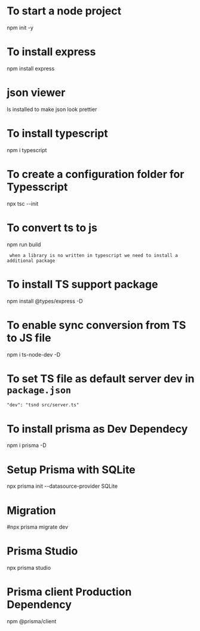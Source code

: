 # To start a node project

npm init -y

# To install express

npm install express

# json viewer

Is installed to make json look prettier

# To install typescript

npm i typescript

# To create a configuration folder for Typesscript

npx tsc --init

# To convert ts to js

npm run build

` when a library is no written in typescript we need to install a additional package`

# To install TS support package

npm install @types/express -D

# To enable sync conversion from TS to JS file

npm i ts-node-dev -D

# To set TS file as default server dev in `package.json `

`"dev": "tsnd src/server.ts" `

# To install prisma as Dev Dependecy

npm i prisma -D

# Setup Prisma with SQLite

npx prisma init --datasource-provider SQLite

# Migration

#npx prisma migrate dev

# Prisma Studio

npx prisma studio

# Prisma client Production Dependency

npm @prisma/client
